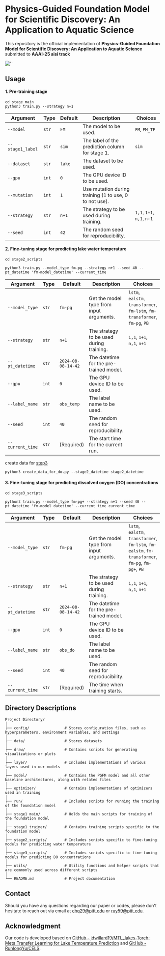 
# Physics-Guided Foundation Model for Scientific Discovery: An Application to Aquatic Science
This repository is the official implementation of **Physics-Guided Foundation Model for Scientific Discovery: An Application to Aquatic Science** submitted to **AAAI-25 aisi track**


![''](img/PGFM-v5.png)

## Usage

<!-- ### Example -->
#### 1. Pre-training stage
```
cd stage_main
python3 train.py --strategy n+1
```

| Argument         | Type   | Default | Description                                                  | Choices                                                         |
| ---------------- | ------ | ------- | ------------------------------------------------------------ | --------------------------------------------------------------- |
| `--model`        | `str`  | `FM`    | The model to be used.                                        | `FM`, `FM_TF`                                                   |
| `--stage1_label` | `str`  | `sim`   | The label of the prediction column for stage 1.              | `sim`      |
| `--dataset`      | `str`  | `lake`  | The dataset to be used.                                      |                                                                 |
| `--gpu`          | `int`  | `0`     | The GPU device ID to be used.                                |                                                                 |
| `--mutation`     | `int`  | `1`     | Use mutation during training (1 to use, 0 to not use).       |                                                                 |
| `--strategy`     | `str`  | `n+1`   | The strategy to be used during training.                     | `1,1`, `1+1`, `n,1`, `n+1`                                      |
| `--seed`         | `int`  | `42`    | The random seed for reproducibility.                         |                                                                 |

#### 2. Fine-tuning stage for predicting lake water temperature
```
cd stage2_scripts

python3 train.py --model_type fm-pg --strategy n+1 --seed 40 --pt_datetime 'fm-model_datetime' --current_time
```


| Argument         | Type   | Default              | Description                                         | Choices                                                               |
| ---------------- | ------ | ------------------- | --------------------------------------------------- | --------------------------------------------------------------------- |
| `--model_type`   | `str`  | `fm-pg`             | Get the model type from input arguments.            | `lstm`, `ealstm`, `transformer`, `fm-lstm`, `fm-transformer`, `fm-pg`, `PB` |
| `--strategy`     | `str`  | `n+1`               | The strategy to be used during training.            | `1,1`, `1+1`, `n,1`, `n+1`                                            |
| `--pt_datetime`  | `str`  | `2024-08-08-14-42`  | The datetime for the pre-trained model.             |                                                                       |
| `--gpu`          | `int`  | `0`                 | The GPU device ID to be used.                       |                                                                       |
| `--label_name`   | `str`  | `obs_temp`          | The label name to be used.                          |                                                                       |
| `--seed`         | `int`  | `40`                | The random seed for reproducibility.                |                                                                       |
| `--current_time` | `str`  | (Required)          | The start time for the current run.                 |                                                                       |


create data for [step3](#3-fine-tuning-stage-for-predicting-dissolved-oxygen-do-concentrations)

```
python3 create_data_for_do.py --stage2_datetime stage2_datetime
```

#### 3. Fine-tuning stage for predicting dissolved oxygen (DO) concentrations

```
cd stage3_scripts

python3 train.py --model_type fm-pg+ --strategy n+1 --seed 40 --pt_datetime 'fm-model_datetime' --current_time current_time
```
| Argument         | Type   | Default              | Description                                         | Choices                                                                         |
| ---------------- | ------ | ------------------- | --------------------------------------------------- | ------------------------------------------------------------------------------- |
| `--model_type`   | `str`  | `fm-pg`             | Get the model type from input arguments.            | `lstm`, `ealstm`, `transformer`, `fm-lstm`, `fm-ealstm`, `fm-transformer`, `fm-pg`, `fm-pg+`, `PB` |
| `--strategy`     | `str`  | `n+1`               | The strategy to be used during training.            | `1,1`, `1+1`, `n,1`, `n+1`                                                      |
| `--pt_datetime`  | `str`  | `2024-08-08-14-42`  | The datetime for the pre-trained model.             |                                                                                 |
| `--gpu`          | `int`  | `0`                 | The GPU device ID to be used.                       |                                                                                 |
| `--label_name`   | `str`  | `obs_do`            | The label name to be used.                          |                                                                                 |
| `--seed`         | `int`  | `40`                | The random seed for reproducibility.                |                                                                                 |
| `--current_time` | `str`  | (Required)          | The time when training starts.                      |                                                                                 |



## Directory Descriptions
```text
Project Directory/
│
├── config/                # Stores configuration files, such as hyperparameters, environment variables, and settings
│
├── data/                  # Stores datasets
│
├── draw/                  # Contains scripts for generating visualizations or plots
│
├── layer/                 # Includes implementations of various layers used in our models
│
├── model/                 # Contains the PGFM model and all other baseline architectures, along with related files
│
├── optimizer/             # Contains implementations of optimizers used in training
│
├── run/                   # Includes scripts for running the training of the foundation model
│
├── stage1_main/           # Holds the main scripts for training of the foundation model
│
├── stage1_trainer/        # Contains training scripts specific to the foundation model
│
├── stage2_scripts/        # Includes scripts specific to fine-tuning models for predicting water temperature
│
├── stage3_scripts/        # Includes scripts specific to fine-tuning models for predicting DO concentrations
│
├── utils/                 # Utility functions and helper scripts that are commonly used across different scripts
│
└── README.md              # Project documentation
```

## Contact

Should you have any questions regarding our paper or codes, please don't hesitate to reach out via email at chq29@pitt.edu or ruy59@pitt.edu.


## Acknowledgment 
Our code is developed based on [GitHub - jdwillard19/MTL_lakes-Torch: Meta Transfer Learning for Lake Temperature Prediction](https://github.com/jdwillard19/MTL_lakes) and [GitHub - RunlongYu/CELS](https://github.com/RunlongYu/CELS).